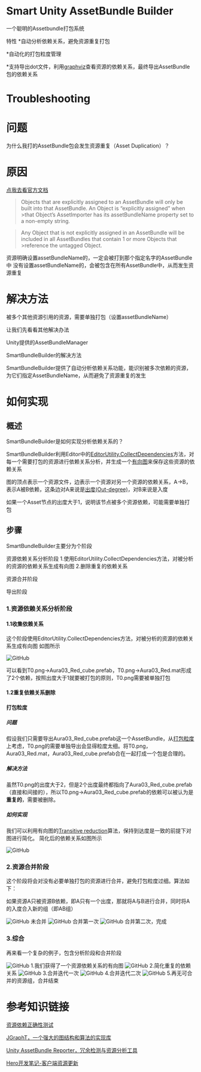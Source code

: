 # Smart Unity AssetBundle Builder

一个聪明的Assetbundle打包系统

特性
*自动分析依赖关系，避免资源重复打包

*自动化的打包粒度管理

*支持导出dot文件，利用[graphviz](https://www.graphviz.org/)查看资源的依赖关系，最终导出AssetBundle包的依赖关系


# Troubleshooting

# 问题
为什么我打的AssetBundle包会发生资源重复（Asset Duplication）？

# 原因

[点我去看官方文档](https://docs.unity3d.com/Manual/AssetBundles-Troubleshooting.html) 

>Objects that are explicitly assigned to an AssetBundle will only be built into that AssetBundle. An Object is “explicitly assigned” when >that Object’s AssetImporter has its assetBundleName property set to a non-empty string.

>Any Object that is not explicitly assigned in an AssetBundle will be included in all AssetBundles that contain 1 or more Objects that >reference the untagged Object.

资源明确设置assetBundleName的，一定会被打到那个指定名字的AssetBundle中
没有设置assetBundleName的，会被包含在所有AssetBundle中，从而发生资源重复

# 解决方法

被多个其他资源引用的资源，需要单独打包（设置assetBundleName）

让我们先看看其他解决办法

Unity提供的AssetBundleManager

SmartBundleBuilder的解决方法

SmartBundleBuilder提供了自动分析依赖关系功能，能识别被多次依赖的资源，为它们指定AssetBundleName，从而避免了资源重复的发生

# 如何实现

## 概述
SmartBundleBuilder是如何实现分析依赖关系的？

SmartBundleBuilder利用Editor中的[EditorUtility.CollectDependencies](https://docs.unity3d.com/ScriptReference/EditorUtility.CollectDependencies.html)方法，对每一个需要打包的资源进行依赖关系分析，并生成一个[有向图](https://en.wikipedia.org/wiki/Directed_graph)来保存这些资源的依赖关系

图的顶点表示一个资源文件，边表示一个资源对另一个资源的依赖关系，A->B，表示A被B依赖，这条边对A来说是[出度(Out-degree)](https://zh.wikipedia.org/wiki/%E5%9B%BE_(%E6%95%B0%E5%AD%A6))，对B来说是入度

如果一个Asset节点的出度大于1，说明该节点被多个资源依赖，可能需要单独打包

## 步骤

SmartBundleBuilder主要分为个阶段

资源依赖关系分析阶段
1.使用EditorUtility.CollectDependencies方法，对被分析的资源的依赖关系生成有向图
2.删除重复的依赖关系

资源合并阶段

导出阶段

### 1.资源依赖关系分析阶段

#### 1.1收集依赖关系

这个阶段使用EditorUtility.CollectDependencies方法，对被分析的资源的依赖关系生成有向图
如图所示

![GitHub](https://github.com/terrynoya/SmartBundleBuilder/raw/master/doc/asset_depend_graph_by_api.jpg)

可以看到T0.png->Aura03_Red_cube.prefab，T0.png->Aura03_Red.mat形成了2个依赖，按照出度大于1就要被打包的原则，T0.png需要被单独打包

#### 1.2重复依赖关系删除

#### 打包粒度

##### 问题

假设我们只需要导出Aura03_Red_cube.prefab这一个AssetBundle，从[打包粒度](https://answer.uwa4d.com/question/58e5bd96e042a5c92c3484ec)上考虑，T0.png的需要单独导出会显得粒度太细。将T0.png，Aura03_Red.mat，Aura03_Red_cube.prefab合在一起打成一个包是合理的。

##### 解决方法

虽然T0.png的出度大于2，但是2个出度最终都指向了Aura03_Red_cube.prefab（直接和间接的），所以T0.png->Aura03_Red_cube.prefab的依赖可以被认为是**重复的**，需要被删除。

##### 如何实现

我们可以利用有向图的[Transitive reduction](https://en.wikipedia.org/wiki/Transitive_reduction)算法，保持到达度是一致的前提下对图进行简化。
简化后的依赖关系如图所示

![GitHub](https://github.com/terrynoya/SmartBundleBuilder/raw/master/doc/asset_depency_simple.jpg)


### 2.资源合并阶段

这个阶段将会对没有必要单独打包的资源进行合并，避免打包粒度过细。算法如下：

如果资源A只被资源B依赖，即A只有一个出度，那就将A与B进行合并，同时将A的入度合入新的组（即AB组）

![GitHub](https://github.com/terrynoya/SmartBundleBuilder/raw/master/doc/asset_depency_simple.jpg)
未合并
![GitHub](https://github.com/terrynoya/SmartBundleBuilder/raw/master/doc/merge_step_0.jpg)
合并第一次
![GitHub](https://github.com/terrynoya/SmartBundleBuilder/raw/master/doc/merge_final.jpg)
合并第二次，完成

### 3.综合
再来看一个复杂的例子，包含分析阶段和合并阶段

![GitHub](https://github.com/terrynoya/SmartBundleBuilder/raw/master/doc/complicate_start.jpg)
1.我们获得了一个资源依赖关系的有向图
![GitHub](https://github.com/terrynoya/SmartBundleBuilder/raw/master/doc/complicate_reduct.jpg)
2.简化重复的依赖关系
![GitHub](https://github.com/terrynoya/SmartBundleBuilder/raw/master/doc/complicate_step_0.jpg)
3.合并迭代一次
![GitHub](https://github.com/terrynoya/SmartBundleBuilder/raw/master/doc/complicate_step_2.jpg)
4.合并迭代二次
![GitHub](https://github.com/terrynoya/SmartBundleBuilder/raw/master/doc/complicate_final.jpg)
5.再无可合并的资源组，合并结束

# 参考知识链接

[资源依赖正确性测试](https://gist.github.com/QXSoftware/35a07738f481245d08b948ead3743a4b)

[JGraphT，一个强大的图结构和算法的实现库](https://github.com/jgrapht/jgrapht)

[Unity AssetBundle Reporter，冗余检测与资源分析工具 ](https://github.com/akof1314/AssetBundleReporter)

[Hero开发笔记-客户端资源更新](http://www.dpull.com/blog/2015-01-23-hero_assetbundle)



